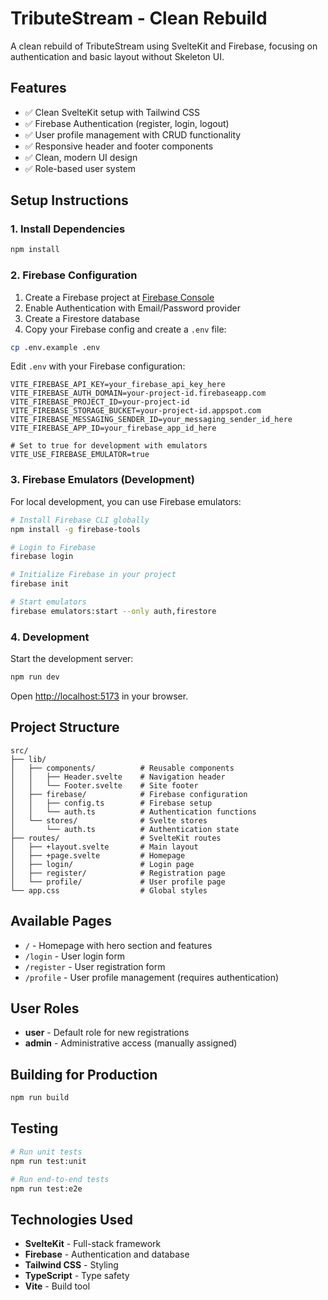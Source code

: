# TributeStream - Clean Rebuild

A clean rebuild of TributeStream using SvelteKit and Firebase, focusing on authentication and basic layout without Skeleton UI.

## Features

- ✅ Clean SvelteKit setup with Tailwind CSS
- ✅ Firebase Authentication (register, login, logout)
- ✅ User profile management with CRUD functionality
- ✅ Responsive header and footer components
- ✅ Clean, modern UI design
- ✅ Role-based user system

## Setup Instructions

### 1. Install Dependencies

```bash
npm install
```

### 2. Firebase Configuration

1. Create a Firebase project at [Firebase Console](https://console.firebase.google.com/)
2. Enable Authentication with Email/Password provider
3. Create a Firestore database
4. Copy your Firebase config and create a `.env` file:

```bash
cp .env.example .env
```

Edit `.env` with your Firebase configuration:

```env
VITE_FIREBASE_API_KEY=your_firebase_api_key_here
VITE_FIREBASE_AUTH_DOMAIN=your-project-id.firebaseapp.com
VITE_FIREBASE_PROJECT_ID=your-project-id
VITE_FIREBASE_STORAGE_BUCKET=your-project-id.appspot.com
VITE_FIREBASE_MESSAGING_SENDER_ID=your_messaging_sender_id_here
VITE_FIREBASE_APP_ID=your_firebase_app_id_here

# Set to true for development with emulators
VITE_USE_FIREBASE_EMULATOR=true
```

### 3. Firebase Emulators (Development)

For local development, you can use Firebase emulators:

```bash
# Install Firebase CLI globally
npm install -g firebase-tools

# Login to Firebase
firebase login

# Initialize Firebase in your project
firebase init

# Start emulators
firebase emulators:start --only auth,firestore
```

### 4. Development

Start the development server:

```bash
npm run dev
```

Open [http://localhost:5173](http://localhost:5173) in your browser.

## Project Structure

```
src/
├── lib/
│   ├── components/          # Reusable components
│   │   ├── Header.svelte    # Navigation header
│   │   └── Footer.svelte    # Site footer
│   ├── firebase/            # Firebase configuration
│   │   ├── config.ts        # Firebase setup
│   │   └── auth.ts          # Authentication functions
│   └── stores/              # Svelte stores
│       └── auth.ts          # Authentication state
├── routes/                  # SvelteKit routes
│   ├── +layout.svelte       # Main layout
│   ├── +page.svelte         # Homepage
│   ├── login/               # Login page
│   ├── register/            # Registration page
│   └── profile/             # User profile page
└── app.css                  # Global styles
```

## Available Pages

- `/` - Homepage with hero section and features
- `/login` - User login form
- `/register` - User registration form
- `/profile` - User profile management (requires authentication)

## User Roles

- **user** - Default role for new registrations
- **admin** - Administrative access (manually assigned)

## Building for Production

```bash
npm run build
```

## Testing

```bash
# Run unit tests
npm run test:unit

# Run end-to-end tests
npm run test:e2e
```

## Technologies Used

- **SvelteKit** - Full-stack framework
- **Firebase** - Authentication and database
- **Tailwind CSS** - Styling
- **TypeScript** - Type safety
- **Vite** - Build tool

